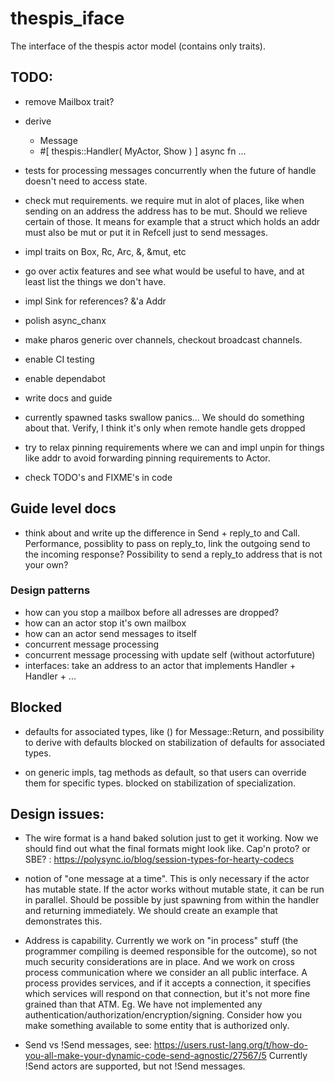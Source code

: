 # thespis_iface
The interface of the thespis actor model (contains only traits).


## TODO:

- remove Mailbox trait?

- derive
  - Message
  - #[ thespis::Handler( MyActor, Show ) ] async fn ...

- tests for processing messages concurrently when the future of handle doesn't need to access state.

- check mut requirements. we require mut in alot of places, like when sending on an address the address has to be mut. Should we relieve certain of those. It means for example that a struct which holds an addr must also be mut or put it in Refcell just to send messages.
- impl traits on Box, Rc, Arc, &, &mut, etc

- go over actix features and see what would be useful to have, and at least list the things we don't have.
- impl Sink for references? &'a Addr<A>
- polish async_chanx
- make pharos generic over channels, checkout broadcast channels.
- enable CI testing
- enable dependabot
- write docs and guide
- currently spawned tasks swallow panics... We should do something about that. Verify, I think it's only when remote handle gets dropped
- try to relax pinning requirements where we can and impl unpin for things like addr to avoid
  forwarding pinning requirements to Actor.
- check TODO's and FIXME's in code

## Guide level docs

- think about and write up the difference in Send + reply_to and Call. Performance, possiblity to pass on reply_to, link the outgoing send to the incoming response? Possibility to send a reply_to address that is not your own?


### Design patterns
- how can you stop a mailbox before all adresses are dropped?
- how can an actor stop it's own mailbox
- how can an actor send messages to itself
- concurrent message processing
- concurrent message processing with update self (without actorfuture)
- interfaces: take an address to an actor that implements Handler<X> + Handler<Y> + ...


## Blocked

- defaults for associated types, like () for Message::Return, and possibility to derive with defaults
  blocked on stabilization of defaults for associated types.

- on generic impls, tag methods as default, so that users can override them for specific types.
  blocked on stabilization of specialization.


## Design issues:

- The wire format is a hand baked solution just to get it working. Now we should find out what the final formats might look like. Cap'n proto? or SBE? : https://polysync.io/blog/session-types-for-hearty-codecs

- notion of "one message at a time". This is only necessary if the actor has mutable state. If the actor works without mutable state, it can be run in parallel.
  Should be possible by just spawning from within the handler and returning immediately. We should create an example that demonstrates this.

- Address is capability. Currently we work on "in process" stuff (the programmer compiling is deemed responsible for the outcome), so not much security considerations are in place. And we work on cross process communication where we consider an all public interface. A process provides services, and if it accepts a connection, it specifies which services will respond on that connection, but it's not more fine grained than that ATM. Eg. We have not implemented any authentication/authorization/encryption/signing.
Consider how you make something available to some entity that is authorized only.

- Send vs !Send messages, see: https://users.rust-lang.org/t/how-do-you-all-make-your-dynamic-code-send-agnostic/27567/5
  Currently !Send actors are supported, but not !Send messages.

